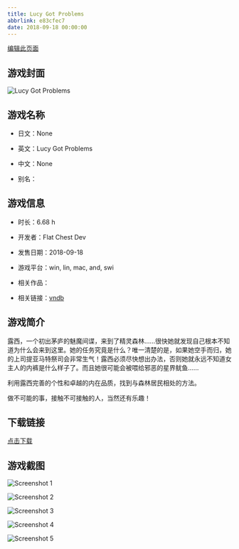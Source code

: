 ```yaml
---
title: Lucy Got Problems
abbrlink: e83cfec7
date: 2018-09-18 00:00:00
---
```

[编辑此页面](https://github.com/ACG-3/ADV3-source/blob/main/source/_posts/games/Lucy%20Got%20Problems.md)

## 游戏封面

![Lucy Got Problems](https%3A//pan.timero.xyz/onedrive/img_lib_001/Lucy%20Got%20Problems_cover.avif)


## 游戏名称

- 日文：None
- 英文：Lucy Got Problems
- 中文：None

- 别名：


## 游戏信息

- 时长：6.68 h
- 开发者：Flat Chest Dev
- 发售日期：2018-09-18
- 游戏平台：win, lin, mac, and, swi
- 相关作品：

- 相关链接：[vndb](https://vndb.org/v23208)


## 游戏简介

露西，一个初出茅庐的魅魔间谍，来到了精灵森林......很快她就发现自己根本不知道为什么会来到这里。她的任务究竟是什么？唯一清楚的是，如果她空手而归，她的上司提亚马特祭司会非常生气！露西必须尽快想出办法，否则她就永远不知道女主人的内裤是什么样子了。而且她很可能会被喂给邪恶的星界鱿鱼......

 利用露西完善的个性和卓越的内在品质，找到与森林居民相处的方法。

 做不可能的事，接触不可接触的人，当然还有乐趣！




## 下载链接

[点击下载](https://pan.timero.xyz/onedrive/adv_lib_001/Lucy%20Got%20Problems)


## 游戏截图


![Screenshot 1](https%3A//pan.timero.xyz/onedrive/img_lib_001/Lucy%20Got%20Problems_Screenshot_1.avif)

![Screenshot 2](https%3A//pan.timero.xyz/onedrive/img_lib_001/Lucy%20Got%20Problems_Screenshot_2.avif)

![Screenshot 3](https%3A//pan.timero.xyz/onedrive/img_lib_001/Lucy%20Got%20Problems_Screenshot_3.avif)

![Screenshot 4](https%3A//pan.timero.xyz/onedrive/img_lib_001/Lucy%20Got%20Problems_Screenshot_4.avif)

![Screenshot 5](https%3A//pan.timero.xyz/onedrive/img_lib_001/Lucy%20Got%20Problems_Screenshot_5.avif)

